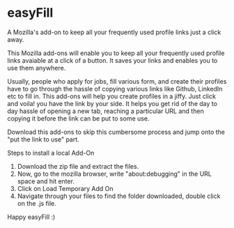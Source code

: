# easyFill

A Mozilla's add-on to keep all your frequently used profile links just a click away.

This Mozilla add-ons will enable you to keep all your frequently used profile links avaiable at a click of a button. It saves your links and enables you to use them anywhere.

Usually, people who apply for jobs, fill various form, and create their profiles have to go through the hassle of copying various links like Github, LinkedIn etc to fill in. This add-ons will help you create profiles in a jiffy. 
Just click and voila! you have the link by your side. It helps you get rid of the day to day hassle of opening a new tab, reaching a particular URL and then copying it before the link can be put to some use.

Download this add-ons to skip this cumbersome process and jump onto the "put the link to use" part.

Steps to install a local Add-On

1. Download the zip file and extract the files.
2. Now, go to the mozilla browser, write "about:debugging" in the URL space and hit enter.
3. Click on Load Temporary Add On
4. Navigate through your files to find the folder downloaded, double click on the .js file.

Happy easyFill :)
